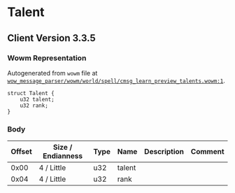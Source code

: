 # Talent

## Client Version 3.3.5

### Wowm Representation

Autogenerated from `wowm` file at [`wow_message_parser/wowm/world/spell/cmsg_learn_preview_talents.wowm:1`](https://github.com/gtker/wow_messages/tree/main/wow_message_parser/wowm/world/spell/cmsg_learn_preview_talents.wowm#L1).
```rust,ignore
struct Talent {
    u32 talent;
    u32 rank;
}
```
### Body

| Offset | Size / Endianness | Type | Name | Description | Comment |
| ------ | ----------------- | ---- | ---- | ----------- | ------- |
| 0x00 | 4 / Little | u32 | talent |  |  |
| 0x04 | 4 / Little | u32 | rank |  |  |

